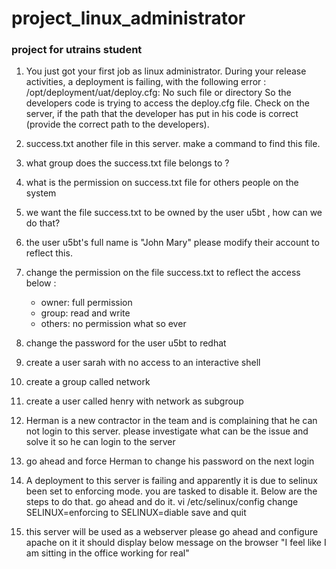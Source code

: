 # project_linux_administrator
### project for utrains student


1. You just got your first job as linux administrator.
During your release activities, a deployment is failing, with the following error : 
/opt/deployment/uat/deploy.cfg: No such file or directory
So the developers code is trying to access the deploy.cfg file.
Check on the server, if the path that the developer has put in his code is correct (provide the correct path to the developers). 

2.  success.txt another file in this server. make a command to find this file. 

3.  what group does the success.txt file belongs to ?  

4.  what is the permission on success.txt file for others people on the system

5.  we want the file success.txt to be owned by the user u5bt , how can we do that?

6.  the user u5bt's full name is "John Mary" please modify their account to reflect this.

7.  change the permission on the file success.txt to reflect the access below :
    - owner: full permission
    - group: read and write
    - others: no permission what so ever

8.  change the password for the user u5bt to redhat

9. create a user sarah with no access to an interactive shell

10.  create a group called network

11. create a user called henry with network as subgroup

12. Herman is a new contractor in the team and is complaining that he can not login to this server. 
please investigate what can be the issue and solve it so he can login to the server

13. go ahead and force Herman to change his password on the next login

14. A deployment to this server is failing and apparently it is due to selinux been set to enforcing mode. 
you are tasked to disable it. Below are the steps to do that. go ahead and do it.
    vi /etc/selinux/config
    change
    SELINUX=enforcing
    to
    SELINUX=diable
    save and quit

15.  this server will be used as a webserver
please go ahead and configure apache on it
it should display below message on the browser
"I feel like I am sitting in the office working for real"

